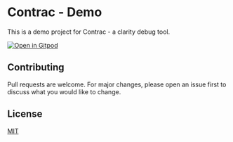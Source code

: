 # Contrac - Demo 

This is a demo project for Contrac - a clarity debug tool.

[![Open in Gitpod](https://gitpod.io/button/open-in-gitpod.svg)](https://gitpod.io/#snapshot/da3d6b16-ffc2-420c-8746-24015cc802e3)


## Contributing
Pull requests are welcome. For major changes, please open an issue first to discuss what you would like to change.

## License
[MIT](https://choosealicense.com/licenses/mit/)